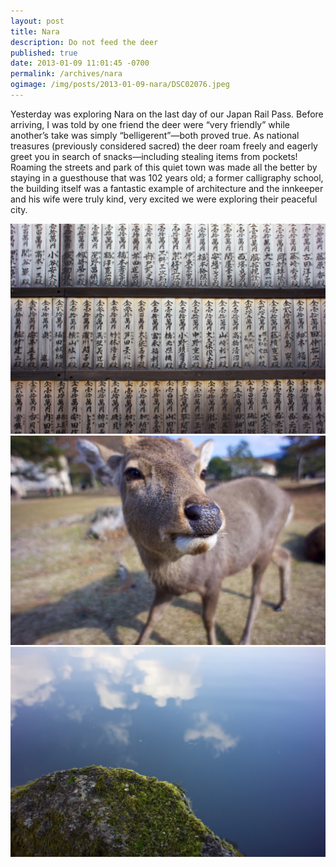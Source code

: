 ```yaml
---
layout: post
title: Nara
description: Do not feed the deer
published: true
date: 2013-01-09 11:01:45 -0700
permalink: /archives/nara
ogimage: /img/posts/2013-01-09-nara/DSC02076.jpeg
---
```

Yesterday was exploring Nara on the last day of our Japan Rail Pass. Before arriving, I was told by one friend the deer were “very friendly” while another’s take was simply “belligerent”—both proved true. As national treasures (previously considered sacred) the deer roam freely and eagerly greet you in search of snacks—including stealing items from pockets! Roaming the streets and park of this quiet town was made all the better by staying in a guesthouse that was 102 years old; a former calligraphy school, the building itself was a fantastic example of architecture and the innkeeper and his wife were truly kind, very excited we were exploring their peaceful city.

![Temple writing][1]
![Deer][2]
![Pond reflections][3]

[1]: /img/posts/2013-01-09-nara/DSC02059.jpeg
[2]: /img/posts/2013-01-09-nara/DSC02076.jpeg
[3]: /img/posts/2013-01-09-nara/DSC02097.jpeg